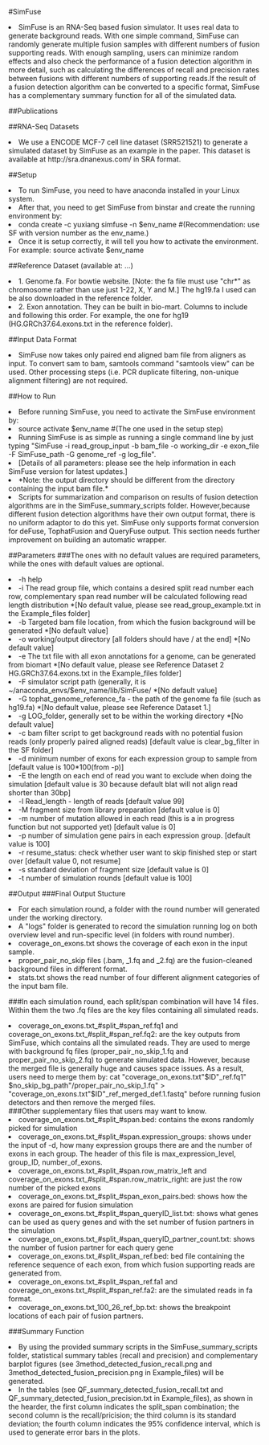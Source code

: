 #SimFuse
<li>SimFuse is an RNA-Seq based fusion simulator. It uses real data to generate background reads. With one simple command, SimFuse can randomly generate multiple fusion samples with different numbers of fusion supporting reads. With enough sampling, users can minimize random effects and also check the performance of a fusion detection algorithm in more detail, such as calculating the differences of recall and precision rates between fusions with different numbers of supporting reads.If the result of a fusion detection algorithm can be converted to a specific format, SimFuse has a complementary summary function for all of the simulated data. </li>


##Publications


##RNA-Seq Datasets
<li>We use a ENCODE MCF-7 cell line dataset (SRR521521) to generate a simulated dataset by SimFuse as an example in the paper. This dataset is available at http://sra.dnanexus.com/ in SRA format. </li>



##Setup
<li>To run SimFuse, you need to have anaconda installed in your Linux system.</li>
<li>After that, you need to get SimFuse from binstar and create the running environment by:</li>
<li> conda create -c yuxiang simfuse -n $env_name #(Recommendation: use SF with version number as the env_name.) </li>
<li>Once it is setup correctly, it will tell you how to activate the environment. For example: source activate $env_name </li>




##Reference Dataset (available at: ...)
<li>1.	Genome.fa. For bowtie website. [Note: the fa file must use "chr*" as chromosome rather than use just 1-22, X, Y and M.] The hg19.fa I used can be also downloaded in the reference folder. </li>
<li>2.	Exon annotation. They can be built in bio-mart. Columns to include and following this order. For example, the one for hg19 (HG.GRCh37.64.exons.txt in the reference folder). </li>



##Input Data Format</li>
<li>SimFuse now takes only paired end aligned bam file from aligners as input. To convert sam to bam, samtools command "samtools view" can be used. Other processing steps (i.e. PCR duplicate filtering, non-unique alignment filtering) are not required.</li>



##How to Run
<li>Before running SimFuse, you need to activate the SimFuse environment by:</li>
<li> source activate $env_name #(The one used in the setup step) </li>
<li>Running SimFuse is as simple as running a single command line by just typing "SimFuse -i read_group_input -b bam_file -o working_dir -e exon_file -F SimFuse_path -G genome_ref -g log_file". </li>
<li>[Details of all parameters: please see the help information in each SimFuse version for latest updates.]</li>
<li>*Note: the output directory should be different from the directory containing the input bam file.*</li>
<li>Scripts for summarization and comparison on results of fusion detection algorithms are in the SimFuse_summary_scripts folder. However,because different fusion detection algorithms have their own output format, there is no uniform adaptor to do this yet. SimFuse only supports format conversion for deFuse, TophatFusion and QueryFuse output. This section needs further improvement on building an automatic wrapper.</li>

##Parameters
###The ones with no default values are required parameters, while the ones with default values are optional.
<li>-h help
<li>-i The read group file, which contains a desired split read number each row, complementary span read number will
       be calculated following read length distribution								        *[No default value, please see read_group_example.txt in the Example_files folder]</li>
<li>-b Targeted bam file location, from which the fusion background will be generated		                        *[No default value]</li>
<li>-o working/output directory [all folders should have / at the end]                                                  *[No default value]</li>
<li>-e The txt file with all exon annotations for a genome, can be generated from biomart		                *[No default value, please see Reference Dataset 2 HG.GRCh37.64.exons.txt in the Example_files folder]</li>
<li>-F simulator script path (generally, it is ~/anaconda_envs/$env_name/lib/SimFuse/                                   *[No default value]</li>
<li>-G tophat_genome_reference_fa - the path of the genome fa file (such as hg19.fa)                                    *[No default value, please see Reference Dataset 1.]</li>
<li>-g LOG_folder, generally set to be within the working directory                                                     *[No default value]</li>
<li>-c bam filter script to get background reads with no potential fusion reads (only properly paired aligned reads)    [default value is clear_bg_filter in the SF folder]</li>
<li>-d minimum number of exons for each expression group to sample from 		                                [default value is 100*100(from -p)]</li>
<li>-E the length on each end of read you want to exclude when doing the simulation					[default value is 30 because default blat will not align read shorter than 30bp]</li>
<li>-l Read_length - length of reads		                                                                        [default value 99]</li>
<li>-M fragment size from library preparation                                                                           [default value is 0]</li>
<li>-m number of mutation allowed in each read (this is a in progress function but not supported yet)                   [default value is 0]</li>
<li>-p number of simulation gene pairs in each expression group.                                                        [default value is 100]</li>
<li>-r resume_status: check whether user want to skip finished step or start over                                       [default value 0, not resume]</li>
<li>-s standard deviation of fragment size                                                                              [default value is 0]</li>
<li>-t number of simulation rounds 											[default value is 100]</li>

##Output
###Final Output Stucture
<li>For each simulation round, a folder with the round number will generated under the working directory.</li>
<li>A "logs" folder is generated to record the simulation running log on both overview level and run-specific level (in folders with round number).</li>
<li>coverage_on_exons.txt shows the coverage of each exon in the input sample.</li>
<li>proper_pair_no_skip files (.bam, _1.fq and _2.fq) are the fusion-cleaned background files in different format.</li>
<li>stats.txt shows the read number of four different alignment categories of the input bam file.</li>



###In each simulation round, each split/span combination will have 14 files. Within them the two .fq files are the key files containing all simulated reads.
<li>coverage_on_exons.txt_#split_#span_ref.fq1 and coverage_on_exons.txt_#split_#span_ref.fq2: are the key outputs from SimFuse, which contains all the simulated reads. They are used to merge with background fq files (proper_pair_no_skip_1.fq and proper_pair_no_skip_2.fq) to generate simulated data. However, because the merged file is generally huge and causes space issues. As a result, users need to merge them by: cat "coverage_on_exons.txt"$ID"_ref.fq1" $no_skip_bg_path"/proper_pair_no_skip_1.fq" > "coverage_on_exons.txt"$ID"_ref_merged_def.1.fastq" before running fusion detectors and then remove the merged files.</li>
###Other supplementary files that users may want to know.
<li>coverage_on_exons.txt_#split_#span.bed: contains the exons randomly picked for simulation</li>
<li>coverage_on_exons.txt_#split_#span.expression_groups: shows under the input of -d, how many expression groups there are and the number of exons in each group. The header of this file is max_expression_level, group_ID, number_of_exons.</li>
<li>coverage_on_exons.txt_#split_#span.row_matrix_left and coverage_on_exons.txt_#split_#span.row_matrix_right: are just the row number of the picked exons</li>
<li>coverage_on_exons.txt_#split_#span_exon_pairs.bed: shows how the exons are paired for fusion simulation</li>
<li>coverage_on_exons.txt_#split_#span_queryID_list.txt: shows what genes can be used as query genes and with the set number of fusion partners in the simulation</li>
<li>coverage_on_exons.txt_#split_#span_queryID_partner_count.txt: shows the number of fusion partner for each query gene</li>
<li>coverage_on_exons.txt_#split_#span_ref.bed: bed file containing the reference sequence of each exon, from which fusion supporting reads are generated from.</li>
<li>coverage_on_exons.txt_#split_#span_ref.fa1 and coverage_on_exons.txt_#split_#span_ref.fa2: are the simulated reads in fa format.</li>
<li>coverage_on_exons.txt_100_26_ref_bp.txt: shows the breakpoint locations of each pair of fusion partners.</li>


###Summary Function 
<li>By using the provided summary scripts in the SimFuse_summary_scripts folder, statistical summary tables (recall and precision) and complementary barplot figures (see 3method_detected_fusion_recall.png and 3method_detected_fusion_precision.png in Example_files) will be generated.</li>
<li>In the tables (see QF_summary_detected_fusion_recall.txt and QF_summary_detected_fusion_precision.txt in Example_files), as shown in the hearder, the first column indicates the split_span combination; the second column is the recall/pricision; the third column is its standard deviation; the fourth column indicates the 95% confidence interval, which is used to generate error bars in the plots.</li>


